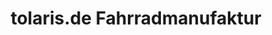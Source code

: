 ---
title: "tolaris.de Fahrradmanufaktur"
url: /hagen/tolaris-de-fahrradmanufaktur/
shop: Fahrrad
---